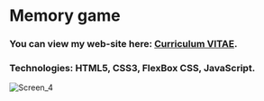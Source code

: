 # Memory game #
### You can view my web-site here: [Curriculum VITAE](https://zorger27.github.io). ###
### Technologies: HTML5, CSS3, FlexBox CSS, JavaScript. ###
![Screen_4](https://user-images.githubusercontent.com/30940416/170796868-100661e9-cb12-43dd-bd06-63e77791d2f3.gif)
